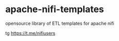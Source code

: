 # apache-nifi-templates
opensource library of ETL templates for apache nifi

tg https://t.me/nifiusers
